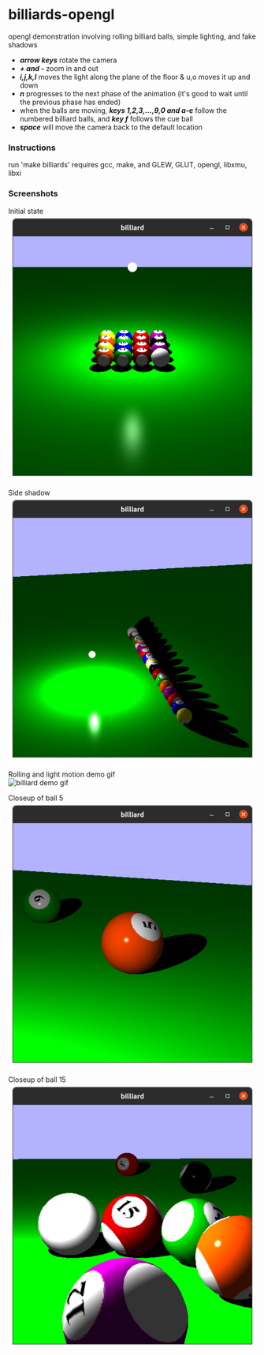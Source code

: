 # billiards-opengl
opengl demonstration involving rolling billiard balls, simple lighting, and fake shadows

- ***arrow keys*** rotate the camera
- ***+ and -*** zoom in and out
- ***i,j,k,l*** moves the light along the plane of the floor & u,o moves it up and down
- ***n*** progresses to the next phase of the animation (it's good to wait until the previous phase has ended)
- when the balls are moving, ***keys 1,2,3,...,9,0 and a-e*** follow the numbered billiard balls, and ***key f*** follows the cue ball
- ***space*** will move the camera back to the default location

### Instructions
run 'make billiards'
  requires gcc, make, and GLEW, GLUT, opengl, libxmu, libxi

### Screenshots
Initial state  
![initial state screenshot](https://github.com/phil-shenk/billiards-opengl/blob/main/screenshots/initial_state.png)  
  
Side shadow  
![side shadow screenshot](https://github.com/phil-shenk/billiards-opengl/blob/main/screenshots/side_shadow.png)  
  
Rolling and light motion demo gif  
![billiard demo gif](https://github.com/phil-shenk/billiards-opengl/blob/main/screenshots/billiard_demo.gif)  
  
Closeup of ball 5  
![5 closeup screenshot](https://github.com/phil-shenk/billiards-opengl/blob/main/screenshots/ball5.png)  
  
Closeup of ball 15  
![15 closeup screenshot](https://github.com/phil-shenk/billiards-opengl/blob/main/screenshots/ball15.png)  
  

